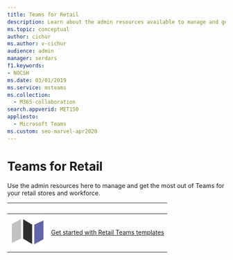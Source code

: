 ```yaml
---
title: Teams for Retail
description: Learn about the admin resources available to manage and get the most out of Teams for your retail stores and workforce.
ms.topic: conceptual
author: cichur
ms.author: v-cichur
audience: admin
manager: serdars
f1.keywords:
- NOCSH
ms.date: 03/01/2019
ms.service: msteams
ms.collection: 
  - M365-collaboration
search.appverid: MET150
appliesto: 
  - Microsoft Teams
ms.custom: seo-marvel-apr2020
---
```


# Teams for Retail

Use the admin resources here to manage and get the most out of Teams for your retail stores and workforce.

|&nbsp;|&nbsp;|
| ------------- | ------------- |
| ![walkthrough-map-teams.](../media/walkthrough-map-teams-small.svg)  |  [Get started with Retail Teams templates](../get-started-with-retail-teams-templates.md) |

